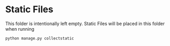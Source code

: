 # Static Files

This folder is intentionally left empty. Static Files will be placed in this folder when running

```shell
python manage.py collectstatic
```
